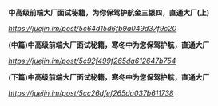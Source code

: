 **中高级前端大厂面试秘籍，为你保驾护航金三银四，直通大厂(上)**

*https://juejin.im/post/5c64d15d6fb9a049d37f9c20*

**(中篇)中高级前端大厂面试秘籍，寒冬中为您保驾护航，直通大厂**

*https://juejin.im/post/5c92f499f265da612647b754*

**(下篇)中高级前端大厂面试秘籍，寒冬中为您保驾护航，直通大厂**

*https://juejin.im/post/5cc26dfef265da037b611738*
